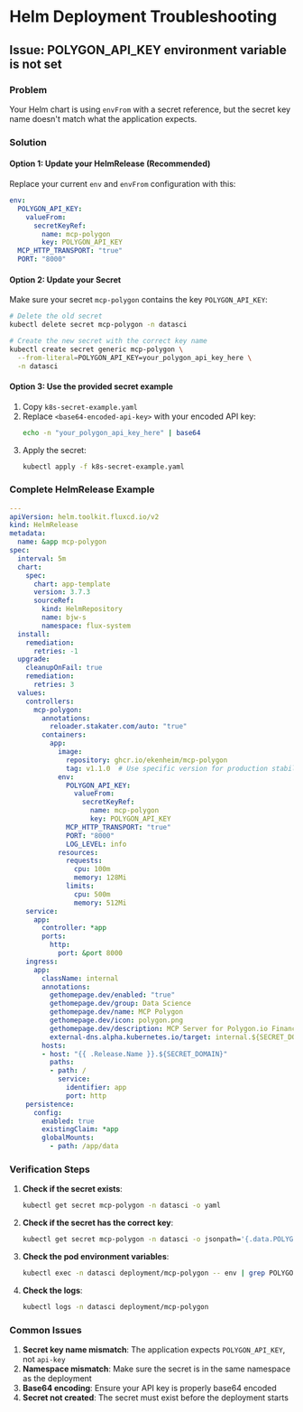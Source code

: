 # Helm Deployment Troubleshooting

## Issue: POLYGON_API_KEY environment variable is not set

### Problem
Your Helm chart is using `envFrom` with a secret reference, but the secret key name doesn't match what the application expects.

### Solution

#### Option 1: Update your HelmRelease (Recommended)

Replace your current `env` and `envFrom` configuration with this:

```yaml
env:
  POLYGON_API_KEY:
    valueFrom:
      secretKeyRef:
        name: mcp-polygon
        key: POLYGON_API_KEY
  MCP_HTTP_TRANSPORT: "true"
  PORT: "8000"
```

#### Option 2: Update your Secret

Make sure your secret `mcp-polygon` contains the key `POLYGON_API_KEY`:

```bash
# Delete the old secret
kubectl delete secret mcp-polygon -n datasci

# Create the new secret with the correct key name
kubectl create secret generic mcp-polygon \
  --from-literal=POLYGON_API_KEY=your_polygon_api_key_here \
  -n datasci
```

#### Option 3: Use the provided secret example

1. Copy `k8s-secret-example.yaml`
2. Replace `<base64-encoded-api-key>` with your encoded API key:
   ```bash
   echo -n "your_polygon_api_key_here" | base64
   ```
3. Apply the secret:
   ```bash
   kubectl apply -f k8s-secret-example.yaml
   ```

### Complete HelmRelease Example

```yaml
---
apiVersion: helm.toolkit.fluxcd.io/v2
kind: HelmRelease
metadata:
  name: &app mcp-polygon
spec:
  interval: 5m
  chart:
    spec:
      chart: app-template
      version: 3.7.3
      sourceRef:
        kind: HelmRepository
        name: bjw-s
        namespace: flux-system
  install:
    remediation:
      retries: -1
  upgrade:
    cleanupOnFail: true
    remediation:
      retries: 3
  values:
    controllers:
      mcp-polygon:
        annotations:
          reloader.stakater.com/auto: "true"
        containers:
          app:
            image:
              repository: ghcr.io/ekenheim/mcp-polygon
              tag: v1.1.0  # Use specific version for production stability
            env:
              POLYGON_API_KEY:
                valueFrom:
                  secretKeyRef:
                    name: mcp-polygon
                    key: POLYGON_API_KEY
              MCP_HTTP_TRANSPORT: "true"
              PORT: "8000"
              LOG_LEVEL: info
            resources:
              requests:
                cpu: 100m
                memory: 128Mi
              limits:
                cpu: 500m
                memory: 512Mi
    service:
      app:
        controller: *app
        ports:
          http:
            port: &port 8000
    ingress:
      app:
        className: internal
        annotations:
          gethomepage.dev/enabled: "true"
          gethomepage.dev/group: Data Science
          gethomepage.dev/name: MCP Polygon
          gethomepage.dev/icon: polygon.png
          gethomepage.dev/description: MCP Server for Polygon.io Financial Data
          external-dns.alpha.kubernetes.io/target: internal.${SECRET_DOMAIN}
        hosts:
        - host: "{{ .Release.Name }}.${SECRET_DOMAIN}"
          paths:
          - path: /
            service:
              identifier: app
              port: http
    persistence:
      config:
        enabled: true
        existingClaim: *app
        globalMounts:
          - path: /app/data
```

### Verification Steps

1. **Check if the secret exists**:
   ```bash
   kubectl get secret mcp-polygon -n datasci -o yaml
   ```

2. **Check if the secret has the correct key**:
   ```bash
   kubectl get secret mcp-polygon -n datasci -o jsonpath='{.data.POLYGON_API_KEY}' | base64 -d
   ```

3. **Check the pod environment variables**:
   ```bash
   kubectl exec -n datasci deployment/mcp-polygon -- env | grep POLYGON
   ```

4. **Check the logs**:
   ```bash
   kubectl logs -n datasci deployment/mcp-polygon
   ```

### Common Issues

1. **Secret key name mismatch**: The application expects `POLYGON_API_KEY`, not `api-key`
2. **Namespace mismatch**: Make sure the secret is in the same namespace as the deployment
3. **Base64 encoding**: Ensure your API key is properly base64 encoded
4. **Secret not created**: The secret must exist before the deployment starts
